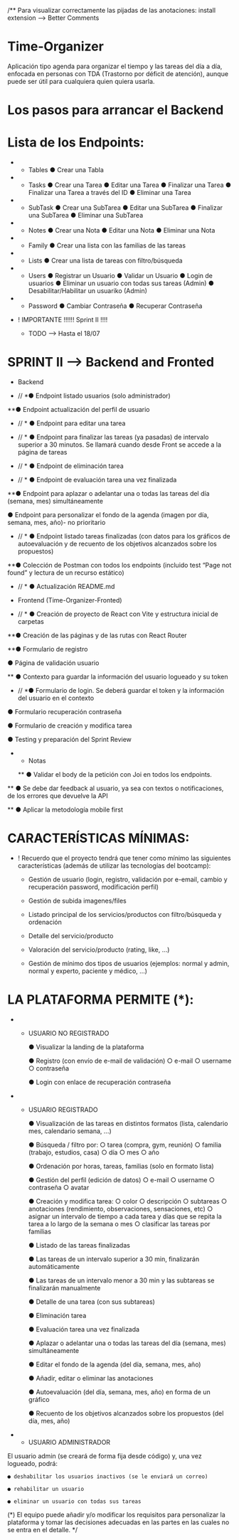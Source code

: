 /**
Para visualizar correctamente las pijadas de las anotaciones: install extension --> Better Comments

# Time-Organizer

Aplicación tipo agenda para organizar el tiempo y las tareas del día a día, enfocada en
personas con TDA (Trastorno por déficit de atención), aunque puede ser útil para cualquiera quien quiera
usarla.

# Los pasos para arrancar el Backend

# Lista de los Endpoints:

 * * Tables
    ● Crear una Tabla

 * * Tasks
    ● Crear una Tarea
    ● Editar una Tarea
    ● Finalizar una Tarea
    ● Finalizar una Tarea a través del ID
    ● Eliminar una Tarea

 * * SubTask
    ● Crear una SubTarea
    ● Editar una SubTarea
    ● Finalizar una SubTarea
    ● Eliminar una SubTarea

 * * Notes
    ● Crear una Nota
    ● Editar una Nota
    ● Eliminar una Nota   

 * * Family
    ● Crear una lista con las familias de las tareas
 

 * * Lists
    ● Crear una lista de tareas con filtro/búsqueda    

 * * Users
    ● Registrar un Usuario
    ● Validar un Usuario
    ● Login de usuarios
    ● Eliminar un usuario con todas sus tareas (Admin)
    ● Desabilitar/Habilitar un usuariko (Admin)

 * * Password
    ● Cambiar Contraseña
    ● Recuperar Contraseña
   



* ! IMPORTANTE !!!!!! Sprint II !!!!

    * TODO --> Hasta el 18/07 


# SPRINT II --> Backend and Fronted

* Backend

* // *● Endpoint listado usuarios (solo administrador)

**● Endpoint actualización del perfil de usuario

* // * ● Endpoint para editar una tarea

* // * ● Endpoint para finalizar las tareas (ya pasadas) de intervalo superior a 30 minutos. Se llamará cuando desde Front se accede a la página de tareas

* // * ● Endpoint de eliminación tarea

* // * ● Endpoint de evaluación tarea una vez finalizada

**● Endpoint para aplazar o adelantar una o todas las tareas del día (semana, mes) simultáneamente

● Endpoint para personalizar el fondo de la agenda (imagen por día,
semana, mes, año)- no prioritario

* // * ● Endpoint listado tareas finalizadas (con datos para los gráficos de autoevaluación y de recuento de los objetivos alcanzados sobre los propuestos)

**● Colección de Postman con todos los endpoints (incluido test “Page not found” y lectura de un recurso estático)

* // * ● Actualización README.md


* Frontend (Time-Organizer-Fronted)

* // * ● Creación de proyecto de React con Vite y estructura inicial de carpetas

**● Creación de las páginas y de las rutas con React Router

**● Formulario de registro

● Página de validación usuario

** ● Contexto para guardar la información del usuario logueado y su
token

* // *● Formulario de login. Se deberá guardar el token y la información del usuario en el contexto

● Formulario recuperación contraseña

● Formulario de creación y modifica tarea

● Testing y preparación del Sprint Review

    
* * Notas

  **  ● Validar el body de la petición con Joi en todos los endpoints.

**   ● Se debe dar feedback al usuario, ya sea con textos o notificaciones, de los errores que devuelve la API

**  ● Aplicar la metodología mobile first




# CARACTERÍSTICAS MÍNIMAS:

* ! Recuerdo que el proyecto tendrá que tener como mínimo las siguientes características (además de utilizar las tecnologías del bootcamp): 

    * Gestión de usuario (login, registro, validación por e-email, cambio y recuperación password, modificación perfil)

    * Gestión de subida imagenes/files

    * Listado principal de los servicios/productos con filtro/búsqueda y ordenación

    * Detalle del servicio/producto

    * Valoración del servicio/producto (rating, like, …)

    * Gestión de mínimo dos tipos de usuarios (ejemplos: normal y admin, normal y experto, paciente y médico, …)





# LA PLATAFORMA PERMITE (*):


* * USUARIO NO REGISTRADO

    ● Visualizar la landing de la plataforma

    ● Registro (con envío de e-mail de validación)
        ○ e-mail
        ○ username
        ○ contraseña

    ● Login con enlace de recuperación contraseña


* * USUARIO REGISTRADO

    ● Visualización de las tareas en distintos formatos (lista,         calendario mes, calendario
    semana, …)

    ● Búsqueda / filtro por:
        ○ tarea (compra, gym, reunión)
        ○ familia (trabajo, estudios, casa)
        ○ día
        ○ mes
        ○ año

    ● Ordenación por horas, tareas, familias (solo en formato lista)

    ● Gestión del perfil (edición de datos)
        ○ e-mail
        ○ username
        ○ contraseña
        ○ avatar

    ● Creación y modifica tarea:
        ○ color
        ○ descripción
        ○ subtareas
        ○ anotaciones (rendimiento, observaciones, sensaciones, etc)
        ○ asignar un intervalo de tiempo a cada tarea y días que se repita la tarea a lo
        largo de la semana o mes
        ○ clasificar las tareas por familias

    ● Listado de las tareas finalizadas

    ● Las tareas de un intervalo superior a 30 min, finalizarán automáticamente

    ● Las tareas de un intervalo menor a 30 min y las subtareas se finalizarán manualmente

    ● Detalle de una tarea (con sus subtareas)

    ● Eliminación tarea

    ● Evaluación tarea una vez finalizada

    ● Aplazar o adelantar una o todas las tareas del día (semana, mes) simultáneamente

    ● Editar el fondo de la agenda (del día, semana, mes, año)

    ● Añadir, editar o eliminar las anotaciones

    ● Autoevaluación (del día, semana, mes, año) en forma de un gráfico

    ● Recuento de los objetivos alcanzados sobre los propuestos (del
    día, mes, año)


* * USUARIO ADMINISTRADOR

El usuario admin (se creará de forma fija desde código) y, una vez logueado, podrá:

    ● deshabilitar los usuarios inactivos (se le enviará un correo)

    ● rehabilitar un usuario

    ● eliminar un usuario con todas sus tareas


   
(*) El equipo puede añadir y/o modificar los requisitos para personalizar la plataforma y tomar las decisiones
adecuadas en las partes en las cuales no se entra en el detalle.
*/


